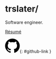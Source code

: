 # trslater/

Software engineer.

[Résumé](/resume/)

[![GitHub](github.svg)](https://github.com/trslater){: #github-link }
